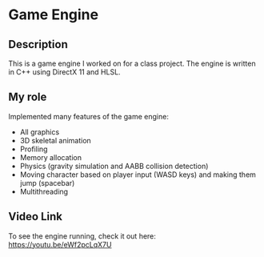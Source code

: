# Game Engine


## Description
This is a game engine I worked on for a class project. The engine is written in C++ using DirectX 11 and HLSL.

## My role
Implemented many features of the game engine:
- All graphics
- 3D skeletal animation
- Profiling
- Memory allocation
- Physics (gravity simulation and AABB collision detection)
- Moving character based on player input (WASD keys) and making them jump (spacebar)
- Multithreading

## Video Link
To see the engine running, check it out here: https://youtu.be/eWf2pcLqX7U
